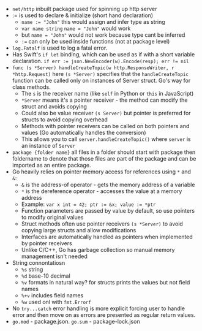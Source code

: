 - `net/http` inbuilt package used for spinning up http server
- := is used to declare & initialize (short hand declaration)
    - `name := "John"` this would assign and infer type as string
    - `var name string` `name = "John"` would work
    - but `name = "John"` would not work because type cant be inferred
    - `:=` can only be used inside functions (not at package level)
- `log.Fatalf` is used to log a fatal error.
- Has Swift's `if let` binding, which can be used as if with a short variable declaration. `if err := json.NewEncoder(w).Encode(resp); err != nil`
- `func (s *Server) handleCreateTopic(w http.ResponseWriter, r *http.Request)` here `(s *Server)` specifies that the `handleCreateTopic` function can be called only on instances of Server struct. Go's way for class methods.
    - The `s` is the receiver name (like `self` in Python or `this` in JavaScript)
    - `*Server` means it's a pointer receiver - the method can modify the struct and avoids copying
    - Could also be value receiver `(s Server)` but pointer is preferred for structs to avoid copying overhead
    - Methods with pointer receivers can be called on both pointers and values (Go automatically handles the conversion)
    - This allows you to call `server.handleCreateTopic()` where `server` is an instance of `Server`
- `package {folder name}` all files in a folder should start with package then foldername to denote that those files are part of the package and can be imported as an entire package.
- Go heavily relies on pointer memory access for references using `*` and `&`:
    - `&` is the address-of operator - gets the memory address of a variable
    - `*` is the dereference operator - accesses the value at a memory address
    - Example: `var x int = 42; ptr := &x; value := *ptr` 
    - Function parameters are passed by value by default, so use pointers to modify original values
    - Struct methods often use pointer receivers `(s *Server)` to avoid copying large structs and allow modifications
    - Interfaces are automatically handled as pointers when implemented by pointer receivers
    - Unlike C/C++, Go has garbage collection so manual memory management isn't needed
- String connontatiosn
    - `%s` string
    - `%d` base-10 decimal
    - `%v` formats in natural way? for structs prints the values but not field names
    - `%+v` includes field names
    - `%w` used onl with `fmt.Errorf`
- No `try...catch` error handling is more explicit forcing user to handle error and then move on as errors are presented as regular return values.
- `go.mod` - package.json. `go.sum` - package-lock.json


